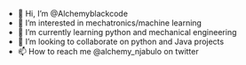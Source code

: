 - 👋 Hi, I’m @Alchemyblackcode
- 👀 I’m interested in mechatronics/machine learning
- 🌱 I’m currently learning python and mechanical engineering 
- 💞️ I’m looking to collaborate on python and Java projects
- 📫 How to reach me @alchemy_njabulo on twitter

<!---
Alchemyblackcode/Alchemyblackcode is a ✨ special ✨ repository because its `README.md` (this file) appears on your GitHub profile.
You can click the Preview link to take a look at your changes.
--->
